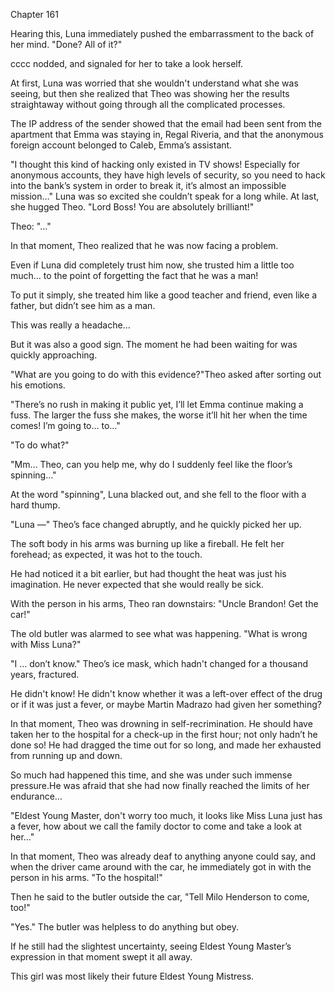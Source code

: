 Chapter 161

Hearing this, Luna immediately pushed the embarrassment to the back of her mind. "Done? All of it?"


cccc nodded, and signaled for her to take a look herself.


At first, Luna was worried that she wouldn't understand what she was seeing, but then she realized that Theo was showing her the results straightaway without going through all the complicated processes.


The IP address of the sender showed that the email had been sent from the apartment that Emma was staying in, Regal Riveria, and that the anonymous foreign account belonged to Caleb, Emma’s assistant.


"I thought this kind of hacking only existed in TV shows! Especially for anonymous accounts, they have high levels of security, so you need to hack into the bank’s system in order to break it, it’s almost an impossible mission…" Luna was so excited she couldn’t speak for a long while. At last, she hugged Theo. "Lord Boss! You are absolutely brilliant!"


Theo: "…"


In that moment, Theo realized that he was now facing a problem.


Even if Luna did completely trust him now, she trusted him a little too much… to the point of forgetting the fact that he was a man!


To put it simply, she treated him like a good teacher and friend, even like a father, but didn’t see him as a man.


This was really a headache…


But it was also a good sign. The moment he had been waiting for was quickly approaching.


"What are you going to do with this evidence?"Theo asked after sorting out his emotions.


"There’s no rush in making it public yet, I’ll let Emma continue making a fuss. The larger the fuss she makes, the worse it’ll hit her when the time comes! I’m going to… to…"


"To do what?"


"Mm… Theo, can you help me, why do I suddenly feel like the floor’s spinning…"


At the word "spinning", Luna blacked out, and she fell to the floor with a hard thump.


"Luna —" Theo’s face changed abruptly, and he quickly picked her up.


The soft body in his arms was burning up like a fireball. He felt her forehead; as expected, it was hot to the touch.


He had noticed it a bit earlier, but had thought the heat was just his imagination. He never expected that she would really be sick.


With the person in his arms, Theo ran downstairs: "Uncle Brandon! Get the car!"


The old butler was alarmed to see what was happening. "What is wrong with Miss Luna?"


"I … don’t know." Theo’s ice mask, which hadn't changed for a thousand years, fractured.


He didn't know! He didn't know whether it was a left-over effect of the drug or if it was just a fever, or maybe Martin Madrazo had given her something?


In that moment, Theo was drowning in self-recrimination. He should have taken her to the hospital for a check-up in the first hour; not only hadn’t he done so! He had dragged the time out for so long, and made her exhausted from running up and down.


So much had happened this time, and she was under such immense pressure.He was afraid that she had now finally reached the limits of her endurance…


"Eldest Young Master, don't worry too much, it looks like Miss Luna just has a fever, how about we call the family doctor to come and take a look at her…"


In that moment, Theo was already deaf to anything anyone could say, and when the driver came around with the car, he immediately got in with the person in his arms. "To the hospital!"


Then he said to the butler outside the car, "Tell Milo Henderson to come, too!"


"Yes." The butler was helpless to do anything but obey.


If he still had the slightest uncertainty, seeing Eldest Young Master’s expression in that moment swept it all away.


This girl was most likely their future Eldest Young Mistress.

